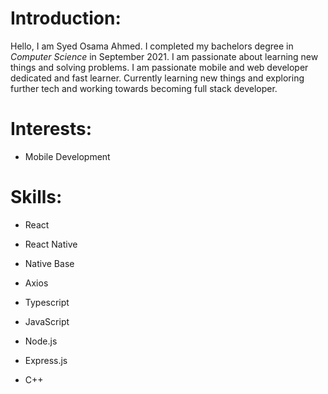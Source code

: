 # Introduction:

Hello, I am Syed Osama Ahmed. I completed my bachelors degree in _Computer Science_ in September 2021. I am passionate about learning new things and solving problems. I am passionate mobile and web developer dedicated and fast learner. Currently learning new things and exploring further tech and working towards becoming full stack developer.

# Interests:


* Mobile Development


# Skills:

* React

* React Native

* Native Base

* Axios

* Typescript

* JavaScript

* Node.js

* Express.js

* C++






